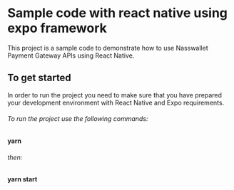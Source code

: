 # Sample code with react native using expo framework 
This project is a sample code to demonstrate how to use  Nasswallet Payment Gateway APIs using React Native.

## To get started

In order to run the project you need to make sure that you have prepared  your development environment with React Native and Expo requirements.

###### To run the project use the following commands:
**yarn**
###### then:
**yarn start**
